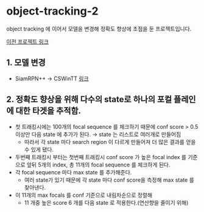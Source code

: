# object-tracking-2
object tracking 에 이어서 모델을 변경해 정확도 향상에 초점을 둔 프로젝트입니다.

[이전 프로젝트 링크](https://github.com/jjuun0/object-tracking)

## 1. 모델 변경
- SiamRPN++ → CSWinTT [링크](https://github.com/SkyeSong38/CSWinTT)

## 2. 정확도 향상을 위해 다수의 state로 하나의 포컬 플레인에 대한 타겟을 추적함.
- 첫 트래킹시에는 100개의 focal sequence 를 체크하기 때문에 conf score > 0.5 이상만 다음 state 에 추가가 된다. → state 는 리스트로 여러개로 만들어짐
    - 따라서 각 state 마다 search region 이 다르게 만들어져 더 많은 결과를 얻을 수 있게 됐다.
- 두번째 트래킹시 부터는 첫번째 트래킹시 conf score 가 높은 focal index 를 기준으로 앞뒤 5개의 index, 총 11개의 focal sequence 를 체크하게 된다.
- 각 focal sequence 마다 max state 를 추가해준다.
    - 여러 state가 있기 때문에 각 state 마다 conf score을 측정해 max state 를 찾아낸다.
- 이 11개의 max focals 를 conf 기준으로 내림차순으로 정렬해
    - 11 개중 높은 score 6 개를 다음 state 로 적용한다.(연산향을 줄이기 위해)
   

